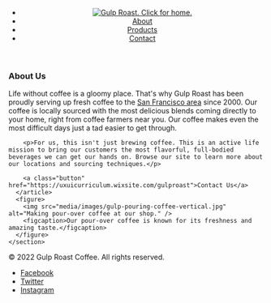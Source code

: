 <!DOCTYPE html>
<html lang="en">
<head>
    <link rel="preconnect" href="https://fonts.googleapis.com">
    <link rel="preconnect" href="https://fonts.gstatic.com" crossorigin>
    <link href="https://fonts.googleapis.com/css2?family=Lato&family=Poppins:wght@700&display=swap" rel="stylesheet">
    <link href="css/styles.css" rel="stylesheet">
    </head>
<body><header>
    <nav>
      <ul>
        <li class="logo"><a href="https://uxuicurriculum.wixsite.com/gulproast"><img src="media/images/gulp-logo-light.png" alt="Gulp Roast. Click for home." /></a></li>
        <li><a href="https://uxuicurriculum.wixsite.com/gulproast"><span aria-hidden="true" class="fa-solid fa-mug-saucer"></span> About</a></li>
        <li><a href="https://uxuicurriculum.wixsite.com/gulproast"><span aria-hidden="true" class="fa-solid fa-fire-flame-curved"></span> Products</a></li>
        <li><a href="https://uxuicurriculum.wixsite.com/gulproast"><span aria-hidden="true" class="fa-solid fa-phone"></span> Contact</a></li>
      </ul>
    </nav>
  </header>
  <div class="main-bkgd">
    <section class="main">
      <article>
        <h1>About Us</h1>
        <p>Life without coffee is a gloomy place. That's why Gulp Roast has been proudly serving up fresh coffee to the <a href="https://goo.gl/maps/3rAyszfwSDx8Si2Y9" target="_blank">San Francisco area</a> since 2000. Our coffee is locally sourced with the most delicious blends coming directly to your home, right from coffee farmers near you. Our coffee makes even the most difficult days just a tad easier to get through.</p>
  
        <p>For us, this isn't just brewing coffee. This is an active life mission to bring our customers the most flavorful, full-bodied beverages we can get our hands on. Browse our site to learn more about our locations and sourcing techniques.</p>
  
        <a class="button" href="https://uxuicurriculum.wixsite.com/gulproast">Contact Us</a>
      </article>
      <figure>
        <img src="media/images/gulp-pouring-coffee-vertical.jpg" alt="Making pour-over coffee at our shop." />
        <figcaption>Our pour-over coffee is known for its freshness and amazing taste.</figcaption>
      </figure>
    </section>
  </div>
  <footer>
    <p>&copy; 2022 Gulp Roast Coffee. All rights reserved.</p>
    <ul>
      <li>
        <a href="https://facebook.com" target="_blank">
          <span aria-hidden="true" class="fa-brands fa-facebook-square"></span>
          <span class="sr-only">Facebook</span>
        </a>
      </li>
      <li>
        <a href="https://twitter.com" target="_blank">
          <span aria-hidden="true" class="fa-brands fa-twitter-square"></span>
          <span class="sr-only">Twitter</span>
        </a>
      </li>
      <li>
        <a href="https://instagram.com" target="_blank">
          <span aria-hidden="true" class="fa-brands fa-instagram-square"></span>
          <span class="sr-only">Instagram</span>
        </a>
      </li>
    </ul>
  </footer></body></html>
